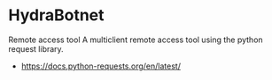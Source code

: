 # HydraBotnet
Remote access tool
A multiclient remote access tool using the python request library.

- https://docs.python-requests.org/en/latest/
